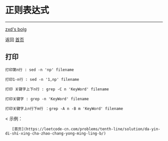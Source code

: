 
# 正则表达式
---
 [zxd's bolg](https://1364354238.github.io/zxd.github.io/)

 返回 [首页](https://github.com/1364354238/zxd.github.io)
 
 <a name='index'></a>

 ## 打印
 
    打印第n行 : sed -n 'np' filename
    
    打印1-n行 : sed -n '1,np' filename
    
    打印 关键字上下n行 : grep -C n 'KeyWord' filename
    
    打印关键字 : grep -n 'KeyWord' filename
    
    打印关键字上n行下m行 ：grep -A n -B m 'KeyWord' filename
    
  < 示例：
      
       [首页](https://leetcode-cn.com/problems/tenth-line/solution/da-yin-di-shi-xing-cha-zhao-chang-yong-ming-ling-b/)
      
